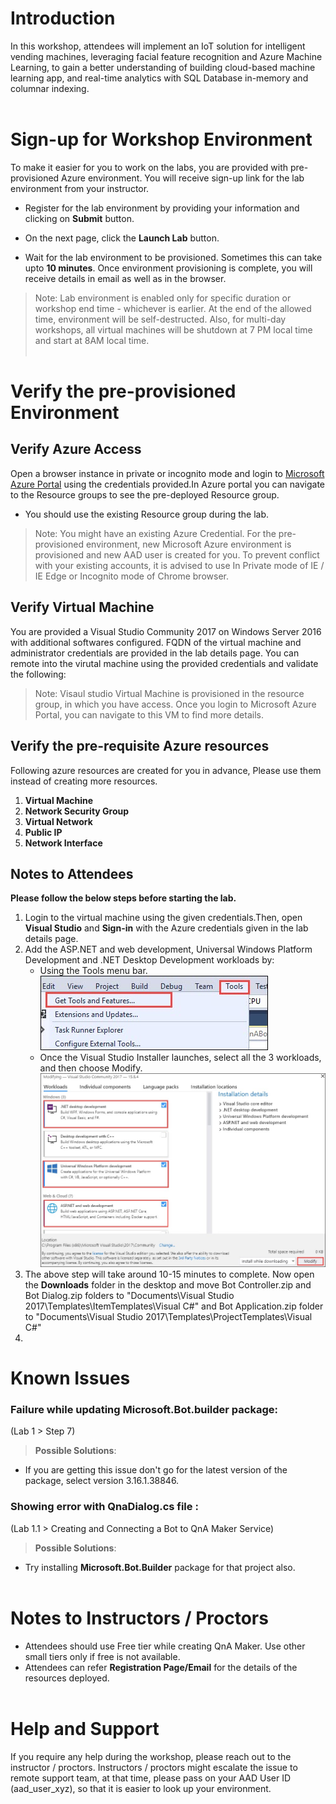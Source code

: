 # Introduction
In this workshop, attendees will implement an IoT solution for intelligent vending machines, leveraging facial feature recognition and Azure Machine Learning, to gain a better understanding of building cloud-based machine learning app, and real-time analytics with SQL Database in-memory and columnar indexing. </br></br>
# Sign-up for Workshop Environment

To make it easier for you to work on the labs, you are provided with pre-provisioned Azure environment. You will receive sign-up link for the lab environment from your instructor. 

* Register for the lab environment by providing your information and clicking on **Submit** button.

* On the next page, click the **Launch Lab** button.
 
* Wait for the lab environment to be provisioned. Sometimes this can take upto **10 minutes**. Once environment provisioning is complete, you will receive details in email as well as in the browser.
 
 > Note: Lab environment is enabled only for specific duration or workshop end time - whichever is earlier. At the end of the allowed time, environment will be self-destructed. Also, for multi-day workshops, all virtual machines will be shutdown at 7 PM local time and start at 8AM local time.</br></br>

# Verify the pre-provisioned Environment

## Verify Azure Access

Open a browser instance in private or incognito mode and login to [Microsoft Azure Portal](https://portal.azure.com) using the credentials provided.In Azure portal you can navigate to the Resource groups to see the pre-deployed Resource group.
* You should use the existing Resource group during the lab.

> Note: You might have an existing Azure Credential. For the pre-provisioned environment, new Microsoft Azure environment is provisioned and new AAD user is created for you. To prevent conflict with your existing accounts, it is advised to use In Private mode of IE / IE Edge or Incognito mode of Chrome browser.

## Verify Virtual Machine

You are provided a Visual Studio Community 2017 on Windows Server 2016 with additional softwares configured. FQDN of the virtual machine and administrator credentials are provided in the lab details page. You can remote into the virutal machine using the provided credentials and validate the following:

> Note: Visaul studio Virtual Machine is provisioned in the resource group, in which you have access. Once you login to Microsoft Azure Portal, you can navigate to this VM to find more details.


## Verify the pre-requisite Azure resources
Following azure resources are created for you in advance, Please use them instead of creating more resources. 
  
1. **Virtual Machine** 
2. **Network Security Group**
3. **Virtual Network**
4. **Public IP**
5. **Network Interface**

## Notes to Attendees
**Please follow the below steps before starting the lab.**</br>
1. Login to the virtual machine using the given credentials.Then, open **Visual Studio** and **Sign-in** with the Azure credentials given in the lab details page.
2. Add the ASP.NET and web development, Universal Windows Platform Development and .NET Desktop Development workloads by:
    * Using the Tools menu bar. </br>
 <kbd>![](Images/Tools.jpg)</kbd>
    * Once the Visual Studio Installer launches, select all the 3 workloads, and then choose Modify.</br>
 <kbd>![](Images/Modify.jpg)</kbd>
3. The above step will take around 10-15 minutes to complete. Now open the **Downloads** folder in the desktop and move Bot Controller.zip and Bot Dialog.zip folders to "Documents\Visual Studio 2017\Templates\ItemTemplates\Visual C#" and Bot Application.zip folder to "Documents\Visual Studio 2017\Templates\ProjectTemplates\Visual C#"
4. 
# Known Issues
### Failure while updating Microsoft.Bot.builder package:
(Lab 1 > Step 7)

> **Possible Solutions**:

 * If you are getting this issue don't go for the latest version of the package, select version 3.16.1.38846.

### Showing error with  QnaDialog.cs file :
(Lab 1.1 > Creating and Connecting a Bot to QnA Maker Service)
> **Possible Solutions**:

 * Try installing **Microsoft.Bot.Builder** package for that project also.</br></br>

# Notes to Instructors / Proctors
* Attendees should use Free tier while creating QnA Maker. Use other small tiers only if free is not available.
* Attendees can refer **Registration Page/Email** for the details of the resources deployed. </br></br>

# Help and Support

If you require any help during the workshop, please reach out to the instructor / proctors. Instructors / proctors might escalate the issue to remote support team, at that time, please pass on your AAD User ID (aad_user_xyz), so that it is easier to look up your environment.



